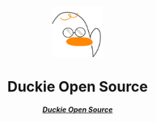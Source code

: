<p align="center">
  <img src="./static/img/dos_logo.png" width="20%" alt="quackquack" />
</p>
<h1 align="center">Duckie Open Source</h1>
<h5 align="center"><a href="https://opensource.duckie.team">Duckie Open Source</a></h5>
